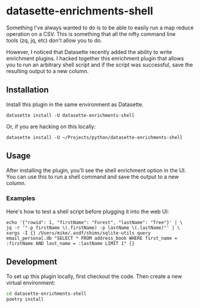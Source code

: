 # datasette-enrichments-shell

Something I've always wanted to do is to be able to easily run a map reduce operation on a CSV. This is something that all the nifty command line tools (zq, jq, etc) don't allow you to do.

However, I noticed that Datasette recently added the ability to write enrichment plugins. I hacked together this enrichment plugin that allows you to run an arbitrary shell script and if the script was successful, save the resulting output to a new column.

## Installation

Install this plugin in the same environment as Datasette.

```shell
datasette install -U datasette-enrichments-shell
```

Or, if you are hacking on this locally:

```shell
datasette install -U ~/Projects/python/datasette-enrichments-shell
```

## Usage

After installing the plugin, you'll see the shell enrichment option in the UI. You can use this to run a shell command and save the output to a new column.

### Examples

Here's how to test a shell script before plugging it into the web UI:

```shell
echo '{"rowid": 1, "firstName": "Forest", "lastName": "Tree"}' | \
jq -r '"-p firstName \(.firstName) -p lastName \(.lastName)"' | \
xargs -I {} /Users/mike/.asdf/shims/sqlite-utils query email_personal.db "SELECT * FROM address_book WHERE first_name = :firstName AND last_name = :lastName LIMIT 1" {}
```

## Development

To set up this plugin locally, first checkout the code. Then create a new virtual environment:

```bash
cd datasette-enrichments-shell
poetry install
```
